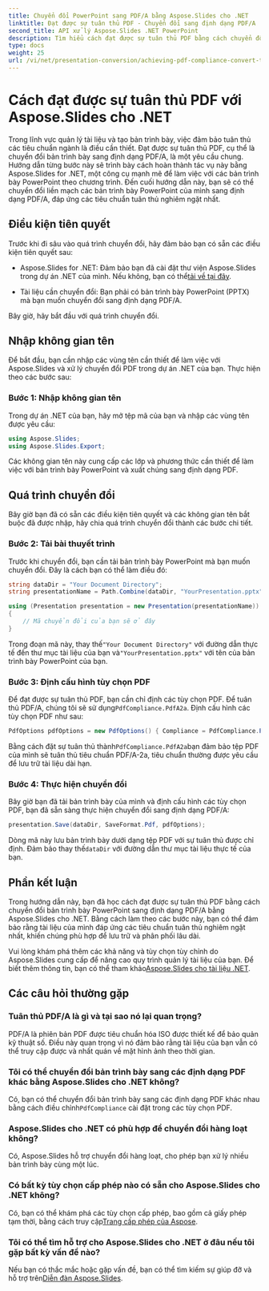 ```yaml
---
title: Chuyển đổi PowerPoint sang PDF/A bằng Aspose.Slides cho .NET
linktitle: Đạt được sự tuân thủ PDF - Chuyển đổi sang định dạng PDF/A
second_title: API xử lý Aspose.Slides .NET PowerPoint
description: Tìm hiểu cách đạt được sự tuân thủ PDF bằng cách chuyển đổi bản trình bày PowerPoint sang định dạng PDF/A bằng Aspose.Slides cho .NET. Đảm bảo tuổi thọ tài liệu và khả năng truy cập.
type: docs
weight: 25
url: /vi/net/presentation-conversion/achieving-pdf-compliance-convert-to-pdf-a-format/
---
```


# Cách đạt được sự tuân thủ PDF với Aspose.Slides cho .NET

Trong lĩnh vực quản lý tài liệu và tạo bản trình bày, việc đảm bảo tuân thủ các tiêu chuẩn ngành là điều cần thiết. Đạt được sự tuân thủ PDF, cụ thể là chuyển đổi bản trình bày sang định dạng PDF/A, là một yêu cầu chung. Hướng dẫn từng bước này sẽ trình bày cách hoàn thành tác vụ này bằng Aspose.Slides for .NET, một công cụ mạnh mẽ để làm việc với các bản trình bày PowerPoint theo chương trình. Đến cuối hướng dẫn này, bạn sẽ có thể chuyển đổi liền mạch các bản trình bày PowerPoint của mình sang định dạng PDF/A, đáp ứng các tiêu chuẩn tuân thủ nghiêm ngặt nhất.

## Điều kiện tiên quyết

Trước khi đi sâu vào quá trình chuyển đổi, hãy đảm bảo bạn có sẵn các điều kiện tiên quyết sau:

-  Aspose.Slides for .NET: Đảm bảo bạn đã cài đặt thư viện Aspose.Slides trong dự án .NET của mình. Nếu không, bạn có thể[tải về tại đây](https://releases.aspose.com/slides/net/).

- Tài liệu cần chuyển đổi: Bạn phải có bản trình bày PowerPoint (PPTX) mà bạn muốn chuyển đổi sang định dạng PDF/A.

Bây giờ, hãy bắt đầu với quá trình chuyển đổi.

## Nhập không gian tên

Để bắt đầu, bạn cần nhập các vùng tên cần thiết để làm việc với Aspose.Slides và xử lý chuyển đổi PDF trong dự án .NET của bạn. Thực hiện theo các bước sau:

### Bước 1: Nhập không gian tên

Trong dự án .NET của bạn, hãy mở tệp mã của bạn và nhập các vùng tên được yêu cầu:

```csharp
using Aspose.Slides;
using Aspose.Slides.Export;
```

Các không gian tên này cung cấp các lớp và phương thức cần thiết để làm việc với bản trình bày PowerPoint và xuất chúng sang định dạng PDF.

## Quá trình chuyển đổi

Bây giờ bạn đã có sẵn các điều kiện tiên quyết và các không gian tên bắt buộc đã được nhập, hãy chia quá trình chuyển đổi thành các bước chi tiết.

### Bước 2: Tải bài thuyết trình

Trước khi chuyển đổi, bạn cần tải bản trình bày PowerPoint mà bạn muốn chuyển đổi. Đây là cách bạn có thể làm điều đó:

```csharp
string dataDir = "Your Document Directory";
string presentationName = Path.Combine(dataDir, "YourPresentation.pptx");

using (Presentation presentation = new Presentation(presentationName))
{
    // Mã chuyển đổi của bạn sẽ ở đây
}
```

 Trong đoạn mã này, thay thế`"Your Document Directory"` với đường dẫn thực tế đến thư mục tài liệu của bạn và`"YourPresentation.pptx"` với tên của bản trình bày PowerPoint của bạn.

### Bước 3: Định cấu hình tùy chọn PDF

 Để đạt được sự tuân thủ PDF, bạn cần chỉ định các tùy chọn PDF. Để tuân thủ PDF/A, chúng tôi sẽ sử dụng`PdfCompliance.PdfA2a`. Định cấu hình các tùy chọn PDF như sau:

```csharp
PdfOptions pdfOptions = new PdfOptions() { Compliance = PdfCompliance.PdfA2a };
```

 Bằng cách đặt sự tuân thủ thành`PdfCompliance.PdfA2a`bạn đảm bảo tệp PDF của mình sẽ tuân thủ tiêu chuẩn PDF/A-2a, tiêu chuẩn thường được yêu cầu để lưu trữ tài liệu dài hạn.

### Bước 4: Thực hiện chuyển đổi

Bây giờ bạn đã tải bản trình bày của mình và định cấu hình các tùy chọn PDF, bạn đã sẵn sàng thực hiện chuyển đổi sang định dạng PDF/A:

```csharp
presentation.Save(dataDir, SaveFormat.Pdf, pdfOptions);
```

 Dòng mã này lưu bản trình bày dưới dạng tệp PDF với sự tuân thủ được chỉ định. Đảm bảo thay thế`dataDir` với đường dẫn thư mục tài liệu thực tế của bạn.

## Phần kết luận

Trong hướng dẫn này, bạn đã học cách đạt được sự tuân thủ PDF bằng cách chuyển đổi bản trình bày PowerPoint sang định dạng PDF/A bằng Aspose.Slides cho .NET. Bằng cách làm theo các bước này, bạn có thể đảm bảo rằng tài liệu của mình đáp ứng các tiêu chuẩn tuân thủ nghiêm ngặt nhất, khiến chúng phù hợp để lưu trữ và phân phối lâu dài.

 Vui lòng khám phá thêm các khả năng và tùy chọn tùy chỉnh do Aspose.Slides cung cấp để nâng cao quy trình quản lý tài liệu của bạn. Để biết thêm thông tin, bạn có thể tham khảo[Aspose.Slides cho tài liệu .NET](https://reference.aspose.com/slides/net/).

## Các câu hỏi thường gặp

### Tuân thủ PDF/A là gì và tại sao nó lại quan trọng?
PDF/A là phiên bản PDF được tiêu chuẩn hóa ISO được thiết kế để bảo quản kỹ thuật số. Điều này quan trọng vì nó đảm bảo rằng tài liệu của bạn vẫn có thể truy cập được và nhất quán về mặt hình ảnh theo thời gian.

### Tôi có thể chuyển đổi bản trình bày sang các định dạng PDF khác bằng Aspose.Slides cho .NET không?
 Có, bạn có thể chuyển đổi bản trình bày sang các định dạng PDF khác nhau bằng cách điều chỉnh`PdfCompliance` cài đặt trong các tùy chọn PDF.

### Aspose.Slides cho .NET có phù hợp để chuyển đổi hàng loạt không?
Có, Aspose.Slides hỗ trợ chuyển đổi hàng loạt, cho phép bạn xử lý nhiều bản trình bày cùng một lúc.

### Có bất kỳ tùy chọn cấp phép nào có sẵn cho Aspose.Slides cho .NET không?
 Có, bạn có thể khám phá các tùy chọn cấp phép, bao gồm cả giấy phép tạm thời, bằng cách truy cập[Trang cấp phép của Aspose](https://purchase.aspose.com/buy).

### Tôi có thể tìm hỗ trợ cho Aspose.Slides cho .NET ở đâu nếu tôi gặp bất kỳ vấn đề nào?
 Nếu bạn có thắc mắc hoặc gặp vấn đề, bạn có thể tìm kiếm sự giúp đỡ và hỗ trợ trên[Diễn đàn Aspose.Slides](https://forum.aspose.com/).